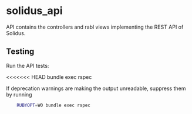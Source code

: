 # solidus\_api

API contains the controllers and rabl views implementing the REST API of Solidus.

## Testing

Run the API tests:

<<<<<<< HEAD
    bundle exec rspec

If deprecation warnings are making the output unreadable, suppress them by running

```bash
    RUBYOPT=W0 bundle exec rspec
```
